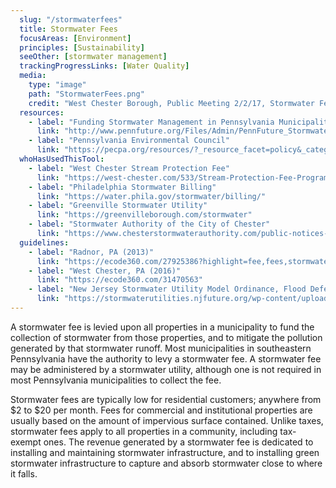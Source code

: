 ```yaml
---
  slug: "/stormwaterfees"
  title: Stormwater Fees
  focusAreas: [Environment]
  principles: [Sustainability]
  seeOther: [stormwater management]
  trackingProgressLinks: [Water Quality]
  media: 
    type: "image"
    path: "StormwaterFees.png"
    credit: "West Chester Borough, Public Meeting 2/2/17, Stormwater Fees Presentation"
  resources: 
    - label: "Funding Stormwater Management in Pennsylvania Municipalities, PennFuture"
      link: "http://www.pennfuture.org/Files/Admin/PennFuture_StormwaterManual_web_3.20.17.pdf"
    - label: "Pennsylvania Environmental Council"
      link: "https://pecpa.org/resources/?_resource_facet=policy&_categories=water"
  whoHasUsedThisTool: 
    - label: "West Chester Stream Protection Fee"
      link: "https://west-chester.com/533/Stream-Protection-Fee-Program"
    - label: "Philadelphia Stormwater Billing"
      link: "https://water.phila.gov/stormwater/billing/"
    - label: "Greenville Stormwater Utility"
      link: "https://greenvilleborough.com/stormwater"
    - label: "Stormwater Authority of the City of Chester"
      link: "https://www.chesterstormwaterauthority.com/public-notices-announcements"
  guidelines: 
    - label: "Radnor, PA (2013)"
      link: "https://ecode360.com/27925386?highlight=fee,fees,stormwater#27925386"
    - label: "West Chester, PA (2016)"
      link: "https://ecode360.com/31470563"
    - label: "New Jersey Stormwater Utility Model Ordinance, Flood Defense New Jersey"
      link: "https://stormwaterutilities.njfuture.org/wp-content/uploads/2020/10/10.22.20-Stormwater-Utility-ModelOrdinance-Updated-1.pdf"
---
```


A stormwater fee is levied upon all properties in a municipality to fund the collection of stormwater from those properties, and to mitigate the pollution generated by that stormwater runoff. Most municipalities in southeastern Pennsylvania have the authority to levy a stormwater fee. A stormwater fee may be administered by a stormwater utility, although one is not required in most Pennsylvania municipalities to collect the fee.

Stormwater fees are typically low for residential customers; anywhere from $2 to $20 per month. Fees for commercial and institutional properties are usually based on the amount of impervious surface contained. Unlike taxes, stormwater fees apply to all properties in a community, including tax-exempt ones. The revenue generated by a stormwater fee is dedicated to installing and maintaining stormwater infrastructure, and to installing green stormwater infrastructure to capture and absorb stormwater close to where it falls.
